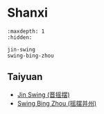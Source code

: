 # Shanxi

```{toctree}
:maxdepth: 1
:hidden:

jin-swing
swing-bing-zhou
```

## Taiyuan
- [Jin Swing (晋摇摆)](jin-swing.md)
- [Swing Bing Zhou (摇摆并州)](swing-bing-zhou.md)
